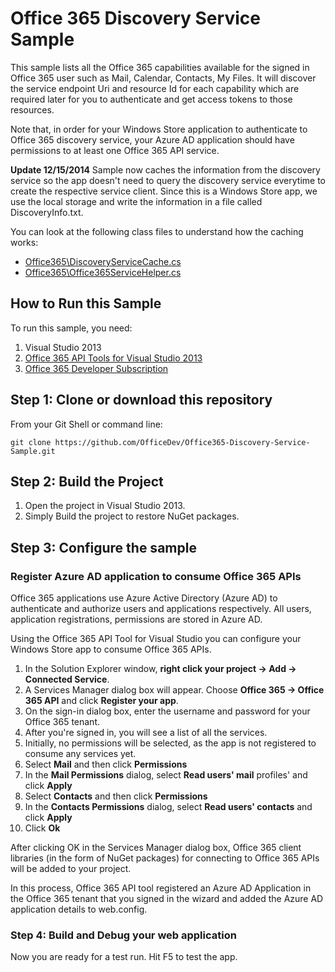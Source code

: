 Office 365 Discovery Service Sample
==================================

This sample lists all the Office 365 capabilities available for the signed in Office 365 user such as Mail, Calendar, Contacts, My Files. It will discover the service endpoint Uri and resource Id for each capability which are required later for you to authenticate and get access tokens to those resources.

Note that, in order for your Windows Store application to authenticate to Office 365 discovery service, your Azure AD application should have permissions to at least one Office 365 API service. 

**Update 12/15/2014**
Sample now caches the information from the discovery service so the app doesn't need to query the discovery service everytime to create the respective service client. Since this is a Windows Store app, we use the local storage and write the information in a file called DiscoveryInfo.txt.

You can look at the following class files to understand how the caching works:
- [Office365\DiscoveryServiceCache.cs](https://github.com/OfficeDev/Office365-Discovery-Service-Sample/blob/master/Office365/DiscoveryServiceCache.cs)
- [Office365\Office365ServiceHelper.cs](https://github.com/OfficeDev/Office365-Discovery-Service-Sample/blob/master/Office365/Office365ServiceHelper.cs)

## How to Run this Sample
To run this sample, you need:

1. Visual Studio 2013
2. [Office 365 API Tools for Visual Studio 2013](http://aka.ms/OfficeDevToolsForVS2013)
3. [Office 365 Developer Subscription](https://portal.office.com/Signup/Signup.aspx?OfferId=6881A1CB-F4EB-4db3-9F18-388898DAF510&DL=DEVELOPERPACK&ali=1)

## Step 1: Clone or download this repository
From your Git Shell or command line:

`git clone https://github.com/OfficeDev/Office365-Discovery-Service-Sample.git`

## Step 2: Build the Project
1. Open the project in Visual Studio 2013.
2. Simply Build the project to restore NuGet packages.

## Step 3: Configure the sample

### Register Azure AD application to consume Office 365 APIs
Office 365 applications use Azure Active Directory (Azure AD) to authenticate and authorize users and applications respectively. All users, application registrations, permissions are stored in Azure AD.

Using the Office 365 API Tool for Visual Studio you can configure your Windows Store app to consume Office 365 APIs. 

1. In the Solution Explorer window, **right click your project -> Add -> Connected Service**.
2. A Services Manager dialog box will appear. Choose **Office 365 -> Office 365 API** and click **Register your app**.
3. On the sign-in dialog box, enter the username and password for your Office 365 tenant. 
4. After you're signed in, you will see a list of all the services. 
5. Initially, no permissions will be selected, as the app is not registered to consume any services yet.
6. Select **Mail** and then click **Permissions**
7. In the **Mail Permissions** dialog, select **Read users' mail** profiles' and click **Apply**
8. Select **Contacts** and then click **Permissions**
9. In the **Contacts Permissions** dialog, select **Read users' contacts** and click **Apply**
10. Click **Ok**

After clicking OK in the Services Manager dialog box, Office 365 client libraries (in the form of NuGet packages) for connecting to Office 365 APIs will be added to your project. 

In this process, Office 365 API tool registered an Azure AD Application in the Office 365 tenant that you signed in the wizard and added the Azure AD application details to web.config. 

### Step 4: Build and Debug your web application
Now you are ready for a test run. Hit F5 to test the app.
